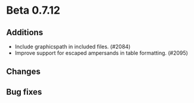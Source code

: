 # Beta 0.7.12

## Additions
* Include graphicspath in included files. (#2084)
* Improve support for escaped ampersands in table formatting. (#2095)

## Changes

## Bug fixes
